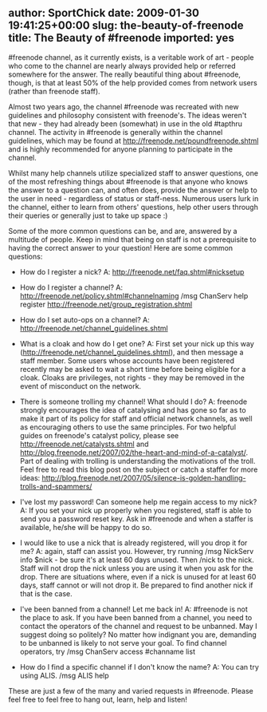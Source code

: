 author: SportChick
date: 2009-01-30 19:41:25+00:00
slug: the-beauty-of-freenode
title: The Beauty of #freenode
imported: yes
---
#freenode channel, as it currently exists, is a veritable work of art - people who come to the channel are nearly always provided help or referred somewhere for the answer.  The really beautiful thing about #freenode, though, is that at least 50% of the help provided comes from network users (rather than freenode staff).

Almost two years ago, the channel #freenode was recreated with new guidelines and philosophy consistent with freenode's.  The ideas weren't that new - they had already been (somewhat) in use in the old #tapthru channel.  The activity in #freenode is generally within the channel guidelines, which may be found at http://freenode.net/poundfreenode.shtml and is highly recommended for anyone planning to participate in the channel.

Whilst many help channels utilize specialized staff to answer questions, one of the most refreshing things about #freenode is that anyone who knows the answer to a question can, and often does, provide the answer or help to the user in need - regardless of status or staff-ness.  Numerous users lurk in the channel, either to learn from others' questions, help other users through their queries or generally just to take up space :)

Some of the more common questions can be, and are, answered by a multitude of people.  Keep in mind that being on staff is not a prerequisite to having the correct answer to your question!  Here are some common questions:



	
  * How do I register a nick? A: http://freenode.net/faq.shtml#nicksetup



	
  * How do I register a channel? A: http://freenode.net/policy.shtml#channelnaming /msg ChanServ help register  http://freenode.net/group_registration.shtml



	
  * How do I set auto-ops on a channel? A: http://freenode.net/channel_guidelines.shtml



	
  * What is a cloak and how do I get one? A: First set your nick up this way (http://freenode.net/channel_guidelines.shtml), and then message a staff member.  Some users whose accounts have been registered recently may be asked to wait a short time before being eligible for a cloak.  Cloaks are privileges, not rights - they may be removed in the event of misconduct on the network.



	
  * There is someone trolling my channel! What should I do?  A:     freenode strongly encourages the idea of catalysing and has gone so far as to make it part of its policy for staff and official network channels, as well as encouraging others to use the same principles.  For two helpful guides on freenode's catalyst policy, please see http://freenode.net/catalysts.shtml and http://blog.freenode.net/2007/02/the-heart-and-mind-of-a-catalyst/. Part of dealing with trolling is understanding the motivations of the troll.  Feel free to read this blog post on the subject or catch a staffer for more ideas: http://blog.freenode.net/2007/05/silence-is-golden-handling-trolls-and-spammers/



	
  * I've lost my password!  Can someone help me regain access to my nick?  A: If you set your nick up properly when you registered, staff is able to send you a password reset key.  Ask in #freenode and when a staffer is available, he/she will be happy to do so.



	
  * I would like to use a nick that is already registered, will you drop it for me?  A: again, staff can assist you.  However, try running /msg NickServ info $nick - be sure it's at least 60 days unused.  Then /nick to the nick.  Staff will not drop the nick unless you are using it when you ask for the drop.  There are situations where, even if a nick is unused for at least 60 days, staff cannot or will not drop it.  Be prepared to find another nick if that is the case.



	
  * I've been banned from a channel!  Let me back in!  A: #freenode is not the place to ask.  If you have been banned from a channel, you need to contact the operators of the channel and request to be unbanned.  May I suggest doing so politely?  No matter how indignant you are, demanding to be unbanned is likely to not serve your goal.  To find channel operators, try /msg ChanServ access #channame list



	
  * How do I find a specific channel if I don't know the name?  A: You can try using ALIS.  /msg ALIS help


These are just a few of the many and varied requests in #freenode.  Please feel free to feel free to hang out, learn, help and listen!
